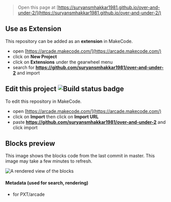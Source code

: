  


> Open this page at [https://suryansmhakkar1981.github.io/over-and-under-2/](https://suryansmhakkar1981.github.io/over-and-under-2/)

## Use as Extension

This repository can be added as an **extension** in MakeCode.

* open [https://arcade.makecode.com/](https://arcade.makecode.com/)
* click on **New Project**
* click on **Extensions** under the gearwheel menu
* search for **https://github.com/suryansmhakkar1981/over-and-under-2** and import

## Edit this project ![Build status badge](https://github.com/suryansmhakkar1981/over-and-under-2/workflows/MakeCode/badge.svg)

To edit this repository in MakeCode.

* open [https://arcade.makecode.com/](https://arcade.makecode.com/)
* click on **Import** then click on **Import URL**
* paste **https://github.com/suryansmhakkar1981/over-and-under-2** and click import

## Blocks preview

This image shows the blocks code from the last commit in master.
This image may take a few minutes to refresh.

![A rendered view of the blocks](https://github.com/suryansmhakkar1981/over-and-under-2/raw/master/.github/makecode/blocks.png)

#### Metadata (used for search, rendering)

* for PXT/arcade
<script src="https://makecode.com/gh-pages-embed.js"></script><script>makeCodeRender("{{ site.makecode.home_url }}", "{{ site.github.owner_name }}/{{ site.github.repository_name }}");</script>
